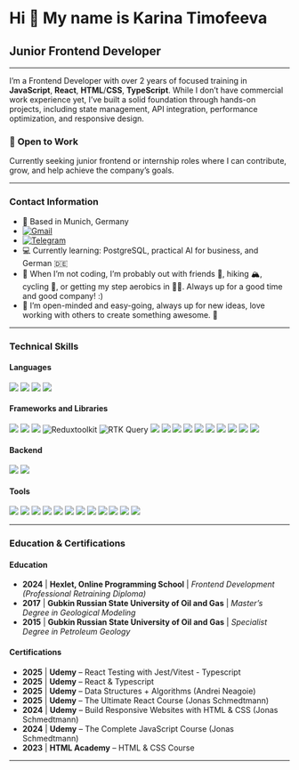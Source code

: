 Hi 👋 My name is Karina Timofeeva
================================================================================================================

## Junior Frontend Developer
----------------------------

I’m a Frontend Developer with over 2 years of focused training in **JavaScript**, **React**, **HTML**/**CSS**, **TypeScript**. While I don’t have commercial work experience yet, I’ve built a solid foundation through hands-on projects, including state management, API integration, performance optimization, and responsive design.

### 🌟 **Open to Work**  
Currently seeking junior frontend or internship roles where I can contribute, grow, and help achieve the company’s goals.

---

### **Contact Information**  
* 📍 Based in Munich, Germany
* [![Gmail](https://img.shields.io/badge/Gmail-D14836?style=for-the-badge&logo=gmail&logoColor=white)](mailto:kartimm.webdev@gmail.com)
* [![Telegram](https://img.shields.io/badge/Telegram-2CA5E0?style=for-the-badge&logo=telegram&logoColor=white)](https://t.me/kartimmm)
* 💻 Currently learning: PostgreSQL, practical AI for business, and German 🇩🇪
* 🎉 When I’m not coding, I’m probably out with friends 💃, hiking 🏔️, cycling 🚴, or getting my step aerobics in 👯‍♀️. Always up for a good time and good company! :)
* 🌱 I’m open-minded and easy-going, always up for new ideas, love working with others to create something awesome. 🫶
  
 ---
 
### **Technical Skills**

#### **Languages**  
![](https://img.shields.io/badge/JavaScript-F7DF1E?style=for-the-badge&logo=javascript&logoColor=black) ![](https://img.shields.io/badge/HTML5-E34F26?style=for-the-badge&logo=html5&logoColor=white) ![](https://img.shields.io/badge/CSS3-1572B6?style=for-the-badge&logo=css3&logoColor=white) ![](https://img.shields.io/badge/TypeScript-007ACC?style=for-the-badge&logo=typescript&logoColor=white)

#### **Frameworks and Libraries**  
![](https://img.shields.io/badge/React-61DAFB?style=for-the-badge&logo=react&logoColor=white) ![](https://img.shields.io/badge/React_Query-FF4154?style=for-the-badge&logo=ReactQuery&logoColor=white) ![](https://img.shields.io/badge/Redux-593D88?style=for-the-badge&logo=redux&logoColor=white) ![Reduxtoolkit](https://img.shields.io/badge/Redux%20Toolkit-593D88?style=for-the-badge&logo=redux&logoColor=white) ![RTK Query](https://img.shields.io/badge/RTK%20Query-593D88?style=for-the-badge&logo=redux&logoColor=white) ![](https://img.shields.io/badge/React_Router-CA4245?style=for-the-badge&logo=react-router&logoColor=white) ![](https://img.shields.io/badge/React_Hook_Form-007ACC?style=for-the-badge&logo=react-hook-form&logoColor=white) ![](https://img.shields.io/badge/Styled_Components-DB7093?style=for-the-badge&logo=styled-components&logoColor=white) ![](https://img.shields.io/badge/Tailwind_CSS-38B2AC?style=for-the-badge&logo=tailwind-css&logoColor=white) ![](https://img.shields.io/badge/Sass-CC6699?style=for-the-badge&logo=sass&logoColor=white) ![](https://img.shields.io/badge/Bootstrap-563D7C?style=for-the-badge&logo=bootstrap&logoColor=white) ![](https://img.shields.io/badge/CSS%20Modules-004C7F?style=for-the-badge&logo=css3&logoColor=white) ![](https://img.shields.io/badge/Axios-5A29E4?style=for-the-badge&logo=axios&logoColor=white) ![](https://img.shields.io/badge/Formik-7D4C9C?style=for-the-badge&logo=formik&logoColor=white) ![](https://img.shields.io/badge/Yup-5E82B3?style=for-the-badge&logo=yup&logoColor=white)

#### **Backend**  
![](https://img.shields.io/badge/Node.js-43853D?style=for-the-badge&logo=node.js&logoColor=white) ![](https://img.shields.io/badge/Supabase-000000?style=for-the-badge&logo=supabase&logoColor=white)

#### **Tools**  
![](https://img.shields.io/badge/Git-F05032?style=for-the-badge&logo=git&logoColor=white) ![](https://img.shields.io/badge/GitHub-181717?style=for-the-badge&logo=github&logoColor=white) ![](https://img.shields.io/badge/npm-CB3837?style=for-the-badge&logo=npm&logoColor=white) ![](https://img.shields.io/badge/Yarn-2C8EBB?style=for-the-badge&logo=yarn&logoColor=white) ![](https://img.shields.io/badge/ESLint-4B32C3?style=for-the-badge&logo=eslint&logoColor=white) ![](https://img.shields.io/badge/Prettier-F7B93E?style=for-the-badge&logo=prettier&logoColor=white) ![](https://img.shields.io/badge/Netlify-00C7B7?style=for-the-badge&logo=netlify&logoColor=white) ![](https://img.shields.io/badge/Vercel-000000?style=for-the-badge&logo=vercel&logoColor=white) ![](https://img.shields.io/badge/Vite-B73BFE?style=for-the-badge&logo=vite&logoColor=FFD62E) ![](https://img.shields.io/badge/Heroku-430098?style=for-the-badge&logo=heroku&logoColor=white) ![](https://img.shields.io/badge/LangChain-000000?style=for-the-badge&logoColor=white) ![](https://img.shields.io/badge/OpenAI_API-412991?style=for-the-badge&logo=openai&logoColor=white)

---

### **Education & Certifications**

#### **Education**
- **2024** | **Hexlet, Online Programming School** | *Frontend Development (Professional Retraining Diploma)*
- **2017** | **Gubkin Russian State University of Oil and Gas** | *Master’s Degree in Geological Modeling*
- **2015** | **Gubkin Russian State University of Oil and Gas** | *Specialist Degree in Petroleum Geology* 

#### **Certifications**
- **2025** | **Udemy** – React Testing with Jest/Vitest - Typescript
- **2025** | **Udemy** – React & Typescript
- **2025** | **Udemy** – Data Structures + Algorithms (Andrei Neagoie) 
- **2025** | **Udemy** – The Ultimate React Course (Jonas Schmedtmann)
- **2024** | **Udemy** – Build Responsive Websites with HTML & CSS (Jonas Schmedtmann)
- **2024** | **Udemy** – The Complete JavaScript Course (Jonas Schmedtmann)
- **2023** | **HTML Academy** – HTML & CSS Course
---
